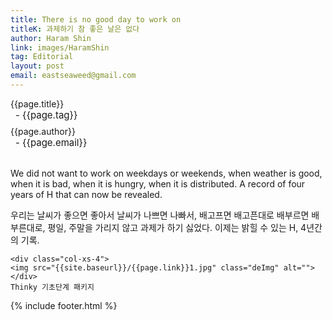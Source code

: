 ```yaml
---
title: There is no good day to work on
titleK: 과제하기 참 좋은 날은 없다
author: Haram Shin
link: images/HaramShin
tag: Editorial
layout: post
email: eastseaweed@gmail.com
---	
```


<div class="container">

<div class="deDep">
{{page.title}}<br>
<p style="font-size:15px; margin:0px; padding:0px 0px 0px 8px; margin:0px 0px 8px 0px;">- {{page.tag}}</p>
{{page.author}}<br>
<p style="font-size:15px; margin:0px; padding:0px 0px 0px 8px;">- {{page.email}}</p>
</div>

<br>

<div class="det lato">

<!--영문-->

We did not want to work on weekdays or weekends, when weather is good, when it is bad, when it is hungry, when it is distributed. A record of four years of H that can now be revealed.

<!--영문-->

</div>


<div class="noto">
<!--국문-->

우리는 날씨가 좋으면 좋아서 날씨가 나쁘면 나빠서, 배고프면 배고픈대로 배부르면 배부른대로, 평일, 주말을 가리지 않고 과제가 하기 싫었다. 이제는 밝힐 수 있는 H,
4년간의 기록.

<!--국문-->

</div>

<div class="row noto">
	
	<div class="col-xs-4">
	<img src="{{site.baseurl}}/{{page.link}}1.jpg" class="deImg" alt=""></div>
	Thinky 기초단계 패키지
</div>

	

</div> 

{% include footer.html %}